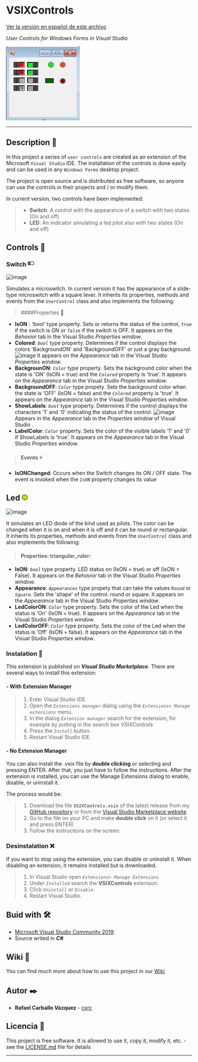 # VSIXControls

[Ver la versión en español de este archivo](README.md)

_User Controls for Windows Forms in Visual Studio_

![preview](Switch200x200.png)

----

## Description 👀

In this project a series of `user controls` are created as an extension of the Microsoft `Visual Studio` IDE. The installation of the controls is done easily and can be used in any `Windows Forms` desktop project.

The project is open source and is distributed as free software, so anyone can use the controls in their projects and / or modify them. 

In current version, two controls have been implemented:
> - **Switch**: A control with the appearance of a switch with two states (On and off)
> - **LED**: An indicator simulating a led pilot also with two states (On and off) 

## Controls :round_pushpin:

### Switch ![Switch](Switch16x16.bmp)

![image](https://user-images.githubusercontent.com/63002560/110090098-30f79e00-7d97-11eb-9f9d-dafe5d18aafe.png)

Simulates a microswitch. In current version it has the appearance of a slide-type microswitch with a square lever. It inherits its properties, methods and events from the *`UserControl`* class and also implements the following: 

> ####Properties :triangular_ruler:

- **IsON** : *'bool'* type property. Sets or returns the status of the control, *`true`* if the switch is ON or *`false`* if the switch is OFF. It appears on the *Behavior* tab in the Visual Studio *Properties window*. 
- **Colored**: *`bool`* type property. Determines if the control displays the colors 'BackgroundON' and 'BackgroundOFF' or just a gray background. ![image](https://user-images.githubusercontent.com/63002560/110089894-f2fa7a00-7d96-11eb-8004-a9242473083b.png)
It appears on the *Appearance* tab in the Visual Studio *Properties window*.
- **BackgrounON**: *`Color`* type property. Sets the background color when the state is 'ON' (IsON = true) and the *`Colored`* property is 'true'. It appears on the *Appearance* tab in the Visual Studio *Properties window*.
- **BackgroundOFF**: *`Color`* type propety. Sets the background color when the state is 'OFF' (IsON = false) and the *`Colored`* property is 'true'. It appears on the *Appearance* tab in the Visual Studio *Properties window*.
- **ShowLabels**: *`bool`* type property. Determines if the control displays the characters '1' and '0' indicating the status of the control. ![image](https://user-images.githubusercontent.com/63002560/110089474-76679b80-7d96-11eb-9bb7-19872048e628.png) Appears in the *Appearance* tab in the *Properties window* of Visual Studio .
- **LabelColor**: *`Color`* property. Sets the color of the visible labels '1' and '0' if ShowLabels is 'true'. It appears on the *Appearance* tab in the Visual Studio *Properties window*.

> #### Events :zap:

- **IsONChanged**: Occurs when the Switch changes its ON / OFF state. The event is invoked when the *`IsON`* property changes its value 

## Led ![LED](Led16x16.bmp)

![image](https://user-images.githubusercontent.com/63002560/110090455-9b104300-7d97-11eb-8e06-95eaef4a12a2.png)

It simulates an LED diode of the kind used as pilots. The color can be changed when it is on and when it is off and it can be round or rectangular. It inherits its properties, methods and events from the *`UserControl`* class and also implements the following:

> #### Properties: triangular_ruler: 

- **IsON**: *`bool`* type property. LED status on (IsON = true) or off (IsON = False). It appears on the *Behavior* tab in the Visual Studio *Properties window*.
- **Appearance**: *`Appearances`* type propety that can take the values *`Round`* or *`Square`*. Sets the 'shape' of the control: round or square. It appears on the *Appearance* tab in the Visual Studio *Properties window*.
- **LedColorON**: *`Color`* type property. Sets the color of the Led when the status is 'On' (IsON = true). It appears on the *Appearance* tab in the Visual Studio *Properties window*.
- **LedColorOFF**: *`Color`* type property. Sets the color of the Led when the status is 'Off' (IsON = false). It appears on the *Appearance* tab in the Visual Studio *Properties window*. 

### Instalation :electric_plug:

This extension is published on ***Visual Studio Marketplace***.
There are several ways to install this extension:

#### - With Extension Manager

> 1. Enter Visual Studio IDE
> 2. Open the *`Extensions manager`* dialog using the *`Extensions> Manage extensions`* menu.
> 3. In the dialog *`Extension manager`* search for the extension, for example by putting in the search box *VSIXControls*
> 4. Press the *`Install`* button.
> 5. Restart Visual Studio IDE.

#### - No Extension Manager

You can also install the .vsix file by **double clicking** or selecting and pressing ENTER. After that, you just have to follow the instructions.
After the extension is installed, you can use the Manage Extensions dialog to enable, disable, or uninstall it.

The process would be:

> 1. Download the file ***`VSIXControls.vsix`*** of the latest release from my [GitHub repository](https://github.com/cxrc/VSIXControls/releases/latest) or from the [Visual Studio Marketplace website ](https://marketplace.visualstudio.com/items?itemName=RafaelCarballoVazquez.VSIXControls)
> 2. Go to the file on your PC and make **double click** on it (or select it and press ENTER)
> 3. Follow the instructions on the screen. 

### Desinstalation :x:

If you want to stop using the extension, you can disable or uninstall it.
When disabling an extension, it remains installed but is downloaded.

> 1. In Visual Studio open *`Extensions> Manage Extensions`*
> 2. Under *`Installed`* search the **VSIXControls** extension.
> 3. Click *`Uninstall`* or *`Disable`*.
> 4. Restart Visual Studio.

## Buid with 🛠️

* [Microsoft Visual Studio Community 2019](https://visualstudio.microsoft.com/es/vs/community/)
* Source writed in ***C#***

## Wiki 📖

You can find much more about how to use this project in our [Wiki](https://github.com/cxrc/VSIXControls/wiki)

## Autor ✒️

* **Rafael Carballo Vázquez** - [cxrc](https://github.com/cxrc)

## Licencia 📄

This project is free software. It is allowed to use it, copy it, modify it, etc. - see the [LICENSE.md](LICENSE) file for details 

---
